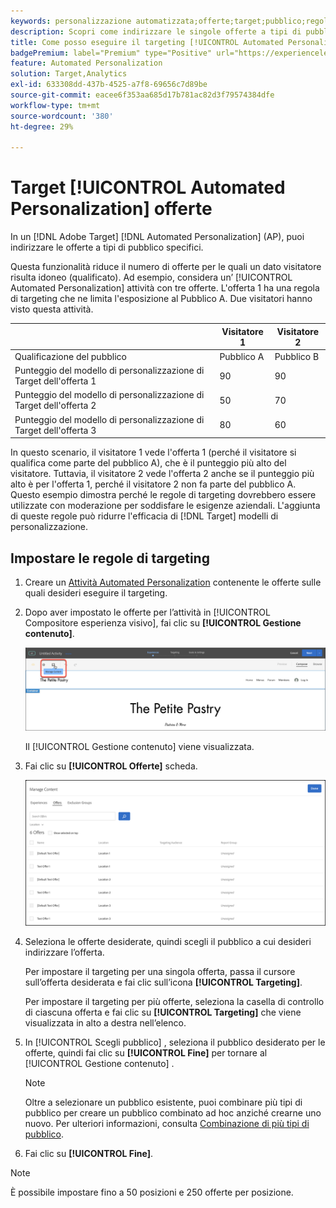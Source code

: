 ```yaml
---
keywords: personalizzazione automatizzata;offerte;target;pubblico;regole targeting;targeting;automated personalization;offers;target;audience;targeting rules;targeting rules;targeting rules;targeting
description: Scopri come indirizzare le singole offerte a tipi di pubblico specifici utilizzando un’ [!UICONTROL Automated Personalization] Attività di (AP) in [!DNL Adobe Target].
title: Come posso eseguire il targeting [!UICONTROL Automated Personalization] Offerte?
badgePremium: label="Premium" type="Positive" url="https://experienceleague.adobe.com/docs/target/using/introduction/intro.html?lang=en#premium newtab=true" tooltip="Vedi cosa è incluso in Target Premium."
feature: Automated Personalization
solution: Target,Analytics
exl-id: 633308dd-437b-4525-a7f8-69656c7d89be
source-git-commit: eacee6f353aa685d17b781ac82d3f79574384dfe
workflow-type: tm+mt
source-wordcount: '380'
ht-degree: 29%

---
```


# Target [!UICONTROL Automated Personalization] offerte

In un [!DNL Adobe Target] [!DNL Automated Personalization] (AP), puoi indirizzare le offerte a tipi di pubblico specifici.

Questa funzionalità riduce il numero di offerte per le quali un dato visitatore risulta idoneo (qualificato). Ad esempio, considera un’ [!UICONTROL Automated Personalization] attività con tre offerte. L&#39;offerta 1 ha una regola di targeting che ne limita l&#39;esposizione al Pubblico A. Due visitatori hanno visto questa attività.

| | Visitatore 1 | Visitatore 2 |
|--- |--- |--- |
| Qualificazione del pubblico | Pubblico A | Pubblico B |
| Punteggio del modello di personalizzazione di Target dell&#39;offerta 1 | 90 | 90 |
| Punteggio del modello di personalizzazione di Target dell&#39;offerta 2 | 50 | 70 |
| Punteggio del modello di personalizzazione di Target dell&#39;offerta 3 | 80 | 60 |

In questo scenario, il visitatore 1 vede l&#39;offerta 1 (perché il visitatore si qualifica come parte del pubblico A), che è il punteggio più alto del visitatore. Tuttavia, il visitatore 2 vede l&#39;offerta 2 anche se il punteggio più alto è per l&#39;offerta 1, perché il visitatore 2 non fa parte del pubblico A. Questo esempio dimostra perché le regole di targeting dovrebbero essere utilizzate con moderazione per soddisfare le esigenze aziendali. L&#39;aggiunta di queste regole può ridurre l&#39;efficacia di [!DNL Target] modelli di personalizzazione.

## Impostare le regole di targeting

1. Creare un [Attività Automated Personalization](/help/main/c-activities/t-automated-personalization/create-ap-activity.md) contenente le offerte sulle quali desideri eseguire il targeting.
1. Dopo aver impostato le offerte per l’attività in [!UICONTROL Compositore esperienza visivo], fai clic su **[!UICONTROL Gestione contenuto]**.

   ![Gestione contenuto](/help/main/c-activities/t-automated-personalization/assets/manage-content.png)

   Il [!UICONTROL Gestione contenuto] viene visualizzata.

1. Fai clic su **[!UICONTROL Offerte]** scheda.

   ![Pagina Offerte](/help/main/c-activities/t-automated-personalization/assets/manage-content-offers.png)

1. Seleziona le offerte desiderate, quindi scegli il pubblico a cui desideri indirizzare l’offerta.

   Per impostare il targeting per una singola offerta, passa il cursore sull’offerta desiderata e fai clic sull’icona **[!UICONTROL Targeting]**.

   Per impostare il targeting per più offerte, seleziona la casella di controllo di ciascuna offerta e fai clic su **[!UICONTROL Targeting]** che viene visualizzata in alto a destra nell’elenco.

1. In [!UICONTROL Scegli pubblico] , seleziona il pubblico desiderato per le offerte, quindi fai clic su **[!UICONTROL Fine]** per tornare al [!UICONTROL Gestione contenuto] .

   >[!NOTE]
   >
   >Oltre a selezionare un pubblico esistente, puoi combinare più tipi di pubblico per creare un pubblico combinato ad hoc anziché crearne uno nuovo. Per ulteriori informazioni, consulta [Combinazione di più tipi di pubblico](/help/main/c-target/combining-multiple-audiences.md#concept_A7386F1EA4394BD2AB72399C225981E5).

1. Fai clic su **[!UICONTROL Fine]**.

>[!NOTE]
>
>È possibile impostare fino a 50 posizioni e 250 offerte per posizione.
